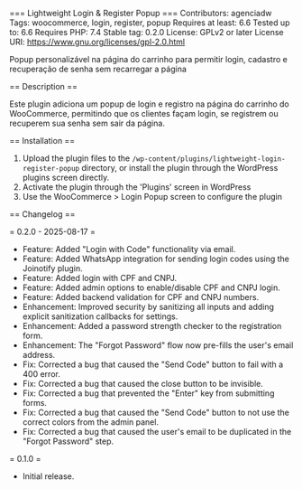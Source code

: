 === Lightweight Login & Register Popup ===
Contributors: agenciadw
Tags: woocommerce, login, register, popup
Requires at least: 6.6
Tested up to: 6.6
Requires PHP: 7.4
Stable tag: 0.2.0
License: GPLv2 or later
License URI: https://www.gnu.org/licenses/gpl-2.0.html

Popup personalizável na página do carrinho para permitir login, cadastro e recuperação de senha sem recarregar a página

== Description ==

Este plugin adiciona um popup de login e registro na página do carrinho do WooCommerce, permitindo que os clientes façam login, se registrem ou recuperem sua senha sem sair da página.

== Installation ==

1. Upload the plugin files to the `/wp-content/plugins/lightweight-login-register-popup` directory, or install the plugin through the WordPress plugins screen directly.
2. Activate the plugin through the 'Plugins' screen in WordPress
3. Use the WooCommerce > Login Popup screen to configure the plugin

== Changelog ==

= 0.2.0 - 2025-08-17 =

- Feature: Added "Login with Code" functionality via email.
- Feature: Added WhatsApp integration for sending login codes using the Joinotify plugin.
- Feature: Added login with CPF and CNPJ.
- Feature: Added admin options to enable/disable CPF and CNPJ login.
- Feature: Added backend validation for CPF and CNPJ numbers.
- Enhancement: Improved security by sanitizing all inputs and adding explicit sanitization callbacks for settings.
- Enhancement: Added a password strength checker to the registration form.
- Enhancement: The "Forgot Password" flow now pre-fills the user's email address.
- Fix: Corrected a bug that caused the "Send Code" button to fail with a 400 error.
- Fix: Corrected a bug that caused the close button to be invisible.
- Fix: Corrected a bug that prevented the "Enter" key from submitting forms.
- Fix: Corrected a bug that caused the "Send Code" button to not use the correct colors from the admin panel.
- Fix: Corrected a bug that caused the user's email to be duplicated in the "Forgot Password" step.

= 0.1.0 =

- Initial release.
